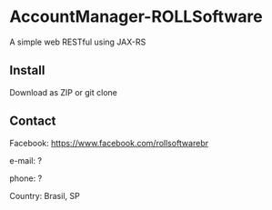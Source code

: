 # AccountManager-ROLLSoftware
A simple web RESTful using JAX-RS

## Install
Download as ZIP or git clone

## Contact
Facebook: https://www.facebook.com/rollsoftwarebr

e-mail: ?

phone: ?

Country: Brasil, SP
